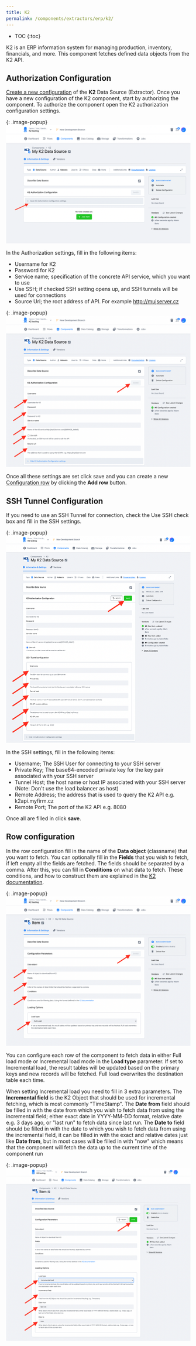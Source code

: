 ```yaml
---
title: K2
permalink: /components/extractors/erp/k2/
---
```


* TOC
{:toc}

K2 is an ERP information system for managing production, inventory, financials, and more.
This component fetches defined data objects from the K2 API.

## Authorization Configuration

[Create a new configuration](/components/#creating-component-configuration) of the **K2** Data Source (Extractor).
Once you have a new configuration of the K2 component, start by authorizing the component. To authorize the component
open the K2 authorization configuration settings.

{: .image-popup}
![Screenshot - Authorization](/components/extractors/erp/k2/open_auth.png)

In the Authorization settings, fill in the following items:

* Username for K2
* Password for K2
* Service name; specification of the concrete API service, which you want to use
* Use SSH; if checked SSH setting opens up, and SSH tunnels will be used for connections
* Source Url; the root address of API. For example http://mujserver.cz

{: .image-popup}
![Screenshot - Authorization](/components/extractors/erp/k2/auth_config.png)

Once all these settings are set click save and you can create a
new [Configuration row](https://help.keboola.com/components/#configuration-rows)
by clicking the **Add row** button.

## SSH Tunnel Configuration

If you need to use an SSH Tunnel for connection, check the Use SSH check box and fill in the SSH settings.

{: .image-popup}
![Screenshot - Authorization](/components/extractors/erp/k2/ssh_config.png)

In the SSH settings, fill in the following items:

* Username; The SSH User for connecting to your SSH server
* Private Key; The base64-encoded private key for the key pair associated with your SSH server
* Tunnel Host; the host name or host IP associated with your SSH server (Note: Don't use the load balancer as host)
* Remote Address; the address that is used to query the K2 API e.g. k2api.myfirm.cz
* Remote Port; The port of the K2 API e.g. 8080

Once all are filled in click **save**.

## Row configuration

In the row configuration fill in the name of the **Data object** (classname) that you want to fetch. You can optionally fill
in the **Fields** that you wish to fetch, if left empty all the fields are fetched. The fields should be separated
by a comma. After this, you can fill in **Conditions** on what data to fetch. These conditions, and how to construct them are explained
in the [K2 documentation](https://help.k2.cz/k2gaia/02/en/10023272.htm#o57577).

{: .image-popup}
![Screenshot - Authorization](/components/extractors/erp/k2/config_row.png)

You can configure each row of the component to fetch data in either Full load mode or Incremental load mode in the **Load type** parameter. 
If set to Incremental load, the result tables will be updated based on the primary keys and new records will be fetched. 
Full load overwrites the destination table each time.

When setting Incremental load you need to fill in 3 extra parameters. The **Incremental field** is the K2 Object 
that should be used for incremental fetching, which is most commonly "TimeStamp". The **Date from** field should be filled in 
with the date from which you wish to fetch data from using the incremental field; either exact date in YYYY-MM-DD format, 
relative date e.g. 3 days ago, or "last run" to fetch data since last run. The **Date to** field should be filled in 
with the date to which you wish to fetch data from using the incremental field, it can be filled in with the exact and
relative dates just like **Date from**, but in most cases will be filled in with "now" which means that the component 
will fetch the data up to the current time of the component run

{: .image-popup}
![Screenshot - Authorization](/components/extractors/erp/k2/incremental_fetching.png)